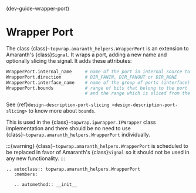 (dev-guide-wrapper-port)
# Wrapper Port

The class {class}`~topwrap.amaranth_helpers.WrapperPort` is an extension to Amaranth's {class}`Signal`.
It wraps a port, adding a new name and optionally slicing the signal.
It adds these attributes:

```python
WrapperPort.internal_name     # name of the port in internal source to be wrapped
WrapperPort.direction         # DIR_FANIN, DIR_FANOUT or DIR_NONE
WrapperPort.interface_name    # name of the group of ports (interface)
WrapperPort.bounds            # range of bits that belong to the port
                              # and the range which is sliced from the port
```

See {ref}`design-description-port-slicing <design-description-port-slicing>` to know more about `bounds`.

This is used in the {class}`~topwrap.ipwrapper.IPWrapper` class implementation and there should be no need to use {class}`~topwrap.amaranth_helpers.WrapperPort` individually.

:::{warning}
{class}`~topwrap.amaranth_helpers.WrapperPort` is scheduled to be replaced in favor of Amaranth's {class}`Signal` so it should not be used in any new functionality.
:::

```{eval-rst}
.. autoclass:: topwrap.amaranth_helpers.WrapperPort
   :members:

   .. automethod:: __init__
```
